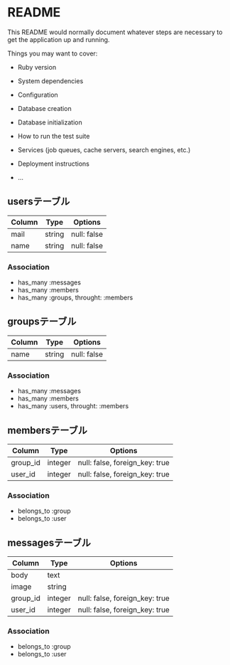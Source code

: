 # README

This README would normally document whatever steps are necessary to get the
application up and running.

Things you may want to cover:

* Ruby version

* System dependencies

* Configuration

* Database creation

* Database initialization

* How to run the test suite

* Services (job queues, cache servers, search engines, etc.)

* Deployment instructions

* ...

## usersテーブル
|Column|Type|Options|
|------|----|-------|
|mail|string|null: false|
|name|string|null: false|
### Association
- has_many :messages
- has_many :members
- has_many :groups, throught: :members

## groupsテーブル
|Column|Type|Options|
|------|----|-------|
|name|string|null: false|
### Association
- has_many :messages
- has_many :members
- has_many :users, throught: :members

## membersテーブル
|Column|Type|Options|
|------|----|-------|
|group_id|integer|null: false, foreign_key: true|
|user_id|integer|null: false, foreign_key: true|
### Association
- belongs_to :group
- belongs_to :user

## messagesテーブル
|Column|Type|Options|
|------|----|-------|
|body|text||
|image|string||
|group_id|integer|null: false, foreign_key: true|
|user_id|integer|null: false, foreign_key: true|
### Association
- belongs_to :group
- belongs_to :user